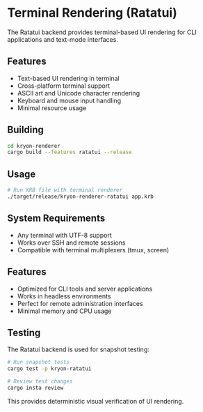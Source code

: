 # Terminal Rendering (Ratatui)

The Ratatui backend provides terminal-based UI rendering for CLI applications and text-mode interfaces.

## Features

- Text-based UI rendering in terminal
- Cross-platform terminal support
- ASCII art and Unicode character rendering
- Keyboard and mouse input handling
- Minimal resource usage

## Building

```bash
cd kryon-renderer
cargo build --features ratatui --release
```

## Usage

```bash
# Run KRB file with terminal renderer
./target/release/kryon-renderer-ratatui app.krb
```

## System Requirements

- Any terminal with UTF-8 support
- Works over SSH and remote sessions
- Compatible with terminal multiplexers (tmux, screen)

## Features

- Optimized for CLI tools and server applications
- Works in headless environments
- Perfect for remote administration interfaces
- Minimal memory and CPU usage

## Testing

The Ratatui backend is used for snapshot testing:

```bash
# Run snapshot tests
cargo test -p kryon-ratatui

# Review test changes  
cargo insta review
```

This provides deterministic visual verification of UI rendering.